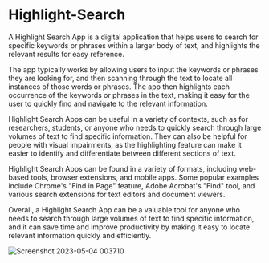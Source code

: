 # Highlight-Search
A Highlight Search App is a digital application that helps users to search for specific keywords or phrases within a larger body of text, and highlights the relevant results for easy reference.

The app typically works by allowing users to input the keywords or phrases they are looking for, and then scanning through the text to locate all instances of those words or phrases. The app then highlights each occurrence of the keywords or phrases in the text, making it easy for the user to quickly find and navigate to the relevant information.

Highlight Search Apps can be useful in a variety of contexts, such as for researchers, students, or anyone who needs to quickly search through large volumes of text to find specific information. They can also be helpful for people with visual impairments, as the highlighting feature can make it easier to identify and differentiate between different sections of text.

Highlight Search Apps can be found in a variety of formats, including web-based tools, browser extensions, and mobile apps. Some popular examples include Chrome's "Find in Page" feature, Adobe Acrobat's "Find" tool, and various search extensions for text editors and document viewers.

Overall, a Highlight Search App can be a valuable tool for anyone who needs to search through large volumes of text to find specific information, and it can save time and improve productivity by making it easy to locate relevant information quickly and efficiently.


![Screenshot 2023-05-04 003710](https://user-images.githubusercontent.com/89717401/236206593-df38f9e7-5973-410c-a326-dcd681b64103.png)
